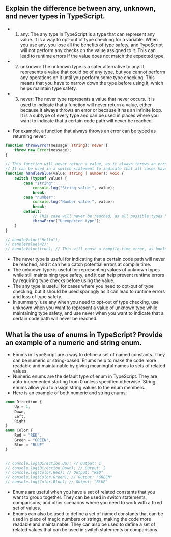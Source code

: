 ## Explain the difference between any, unknown, and never types in TypeScript.

* 1. any: The any type in TypeScript is a type that can represent any value. It is a way to opt-out of type checking for a variable. When you use any, you lose all the benefits of type safety, and TypeScript will not perform any checks on the value assigned to it. This can lead to runtime errors if the value does not match the expected type.
  
* 2. unknown: The unknown type is a safer alternative to any. It represents a value that could be of any type, but you cannot perform any operations on it until you perform some type checking. This means that you have to narrow down the type before using it, which helps maintain type safety.
  
* 3. never: The never type represents a value that never occurs. It is used to indicate that a function will never return a value, either because it always throws an error or because it has an infinite loop. It is a subtype of every type and can be used in places where you want to indicate that a certain code path will never be reached.
  
* For example, a function that always throws an error can be typed as returning never:
  
```ts
function throwError(message: string): never {
    throw new Error(message);
}

// This function will never return a value, as it always throws an error.
// It can be used in a switch statement to indicate that all cases have been handled:
function handleValue(value: string | number): void {
    switch (typeof value) {
        case "string":
            console.log("String value:", value);
            break;
        case "number":
            console.log("Number value:", value);
            break;
        default:
            // This case will never be reached, as all possible types have been handled
            throwError("Unexpected type");
    }
}

// handleValue("Hello");
// handleValue(42);
// handleValue(true); // This will cause a compile-time error, as boolean is not a valid type

```

* The never type is useful for indicating that a certain code path will never be reached, and it can help catch potential errors at compile time.
* The unknown type is useful for representing values of unknown types while still maintaining type safety, and it can help prevent runtime errors by requiring type checks before using the value.
* The any type is useful for cases where you need to opt-out of type checking, but it should be used sparingly as it can lead to runtime errors and loss of type safety.
* In summary, use any when you need to opt-out of type checking, use unknown when you want to represent a value of unknown type while maintaining type safety, and use never when you want to indicate that a certain code path will never be reached.


## What is the use of enums in TypeScript? Provide an example of a numeric and string enum.

* Enums in TypeScript are a way to define a set of named constants. They can be numeric or string-based. Enums help to make the code more readable and maintainable by giving meaningful names to sets of related values.
* Numeric enums are the default type of enum in TypeScript. They are auto-incremented starting from 0 unless specified otherwise. String enums allow you to assign string values to the enum members.
* Here is an example of both numeric and string enums:

```ts
enum Direction {
    Up = 1,
    Down,
    Left,
    Right
}
enum Color {
    Red = "RED",
    Green = "GREEN",
    Blue = "BLUE"
}


// console.log(Direction.Up); // Output: 1
// console.log(Direction.Down); // Output: 2
// console.log(Color.Red); // Output: "RED"
// console.log(Color.Green); // Output: "GREEN"
// console.log(Color.Blue); // Output: "BLUE"
```

* Enums are useful when you have a set of related constants that you want to group together. They can be used in switch statements, comparisons, and other scenarios where you need to work with a fixed set of values.
* Enums can also be used to define a set of named constants that can be used in place of magic numbers or strings, making the code more readable and maintainable. They can also be used to define a set of related values that can be used in switch statements or comparisons.